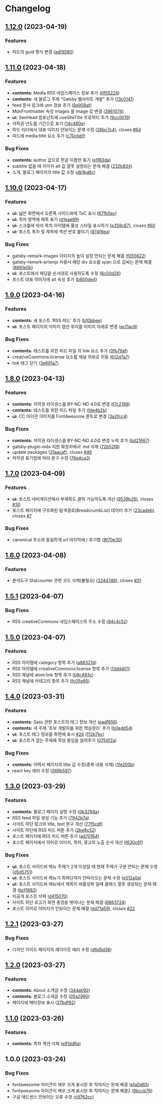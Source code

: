 # Changelog

## [1.12.0](https://github.com/designmeme/personal-website/compare/v1.11.0...v1.12.0) (2023-04-19)


### Features

* 피드의 guid 형식 변경 ([adf9580](https://github.com/designmeme/personal-website/commit/adf9580762dae9d3ee1b6ac6abad1dccb7b2f090))

## [1.11.0](https://github.com/designmeme/personal-website/compare/v1.10.0...v1.11.0) (2023-04-18)


### Features

* **contents:** Media RSS 네임스페이스 정보 추가 ([0f55224](https://github.com/designmeme/personal-website/commit/0f552249921264c7206f5c1b4a85fed08096d213))
* **contents:** 새 블로그 주제 "Gatsby 웹사이트 개발" 추가 ([13c0141](https://github.com/designmeme/personal-website/commit/13c0141b3dacf0ee33bc354f49c1e9ad77ffc04c))
* feed 문서 링크에 utm 정보 추가 ([8e958af](https://github.com/designmeme/personal-website/commit/8e958af905c6288fc88ffad012ee423c7c6fae87))
* MdxFrontmatter 속성 images 를 image 로 변경 ([3961074](https://github.com/designmeme/personal-website/commit/3961074481a77b05af1d2634f224e9e52468e902))
* **ui:** SeoHead 컴포넌트에 useSiteTitle 프로퍼티 추가 ([9cc0019](https://github.com/designmeme/personal-website/commit/9cc0019e9e90594b9184608e4c83935341a8c057))
* 저작권 년도를 기간으로 표기 ([14c480e](https://github.com/designmeme/personal-website/commit/14c480ed61bf38ab3e3ab8738de8d281522eb1d2))
* 피드 리더에서 대표 이미지 안보이는 문제 수정 ([26bc7c4](https://github.com/designmeme/personal-website/commit/26bc7c48025b6785c9a27c493c5143500f5d2b77)), closes [#64](https://github.com/designmeme/personal-website/issues/64)
* 피드에 media:title 요소 추가 ([c70cbbf](https://github.com/designmeme/personal-website/commit/c70cbbf5f822c60e5f84216a07212a0eca047d23))


### Bug Fixes

* **contents:** author 값으로 한글 이름만 표기 ([e1f83da](https://github.com/designmeme/personal-website/commit/e1f83dae621425989cc4243c1ab754e58e0a0779))
* subtitle 없을 때 이미지 alt 값 잘못 설정되는 문제 해결 ([232b834](https://github.com/designmeme/personal-website/commit/232b8346b756805e1b2aad6e8f6ba9349f5204a0))
* 소개, 블로그 페이지의 title 값 수정 ([db1bd6c](https://github.com/designmeme/personal-website/commit/db1bd6c08992c6ae6022050bbbbdfb3b0b6ed08c))

## [1.10.0](https://github.com/designmeme/personal-website/compare/v1.9.0...v1.10.0) (2023-04-17)


### Features

* **ui:** 넓은 화면에서 오른쪽 사이드바에 ToC 표시 ([67fb5ec](https://github.com/designmeme/personal-website/commit/67fb5ec12842593adf9fa79aaf96c66df49d35ca))
* **ui:** 목차 영역에 제목 표기 ([d1eae99](https://github.com/designmeme/personal-website/commit/d1eae9960b7b57d61feed5edc54aa9dd339f6e1d))
* **ui:** 스크롤에 따라 목차 아이템에 활성 스타일 표시하기 ([e359c67](https://github.com/designmeme/personal-website/commit/e359c678649b7fea135b1afa582b9ecc8d8fde68)), closes [#60](https://github.com/designmeme/personal-website/issues/60)
* **ui:** 포스트 목차 및 제목에 섹션 번호 붙이기 ([974f6ea](https://github.com/designmeme/personal-website/commit/974f6eafca359a2539b4757d1cc2ec4c22945e86))


### Bug Fixes

* gatsby-remark-images 이미지의 높이 설정 안되는 문제 해결 ([f055622](https://github.com/designmeme/personal-website/commit/f055622f0a8857c0b1e65512e3a49eb034ce4a90))
* gatsby-remark-prismjs 사용시 해당 div 요소를 span 으로 감싸는 문제 해결 ([8981e0b](https://github.com/designmeme/personal-website/commit/8981e0b32a68e726a9f6e8d13790a6e3c6263951))
* **ui:** 포스트에서 헤딩을 순서대로 사용하도록 수정 ([6c00d26](https://github.com/designmeme/personal-website/commit/6c00d26e283fe344694ff663a43920da29b8c238))
* 포스트 대표 이미지에 alt 속성 추가 ([b800de4](https://github.com/designmeme/personal-website/commit/b800de4797a598a8c060bf1bfb724b04f35bf5a3))

## [1.9.0](https://github.com/designmeme/personal-website/compare/v1.8.0...v1.9.0) (2023-04-16)


### Features

* **contents:** 새 포스트 'RSS 피드' 추가 ([b10bbee](https://github.com/designmeme/personal-website/commit/b10bbee340ac2ae25d11920587368d8f1a7c3c10))
* **ui:** 포스트 페이지의 이미지 캡션 위치를 이미지 아래로 변경 ([acf1ac8](https://github.com/designmeme/personal-website/commit/acf1ac8e6f066b6e3c7cd3f6cc2b69c20b7a198f))


### Bug Fixes

* **contents:** 테스트를 위한 피드 파일 의 link 요소 추가 ([0fb79af](https://github.com/designmeme/personal-website/commit/0fb79af9d2bf2f5a32a43ad09889644d455d7b88))
* creativeCommons:license 요소를 채널 하위로 이동 ([612d7a7](https://github.com/designmeme/personal-website/commit/612d7a752259b683f6e58ded0ee34825b924afd2))
* link 태그 닫기 ([3e691a7](https://github.com/designmeme/personal-website/commit/3e691a7010312cfcd5b13e4cc33a4f19f4f654e6))

## [1.8.0](https://github.com/designmeme/personal-website/compare/v1.7.0...v1.8.0) (2023-04-13)


### Features

* **contents:** 저작권 라이센스를 BY-NC-ND 4.0로 변경 ([f7c2189](https://github.com/designmeme/personal-website/commit/f7c218907939edf9bff5a24b6acc186c279bfda6))
* **contents:** 테스트를 위한 피드 파일 추가 ([fde4b2b](https://github.com/designmeme/personal-website/commit/fde4b2b3a62c8c1de1c71d2700fa67dd035b2469))
* **ui:** CC 아이콘 이미지를 FontAwesome 폰트로 변경 ([3a2fcc4](https://github.com/designmeme/personal-website/commit/3a2fcc4d3df9b107d12cd93a864987cde1d9e277))


### Bug Fixes

* **contents:** 저작권 라이센스를 BY-NC-ND 4.0로 변경 누락 추가 ([bd21667](https://github.com/designmeme/personal-website/commit/bd21667b0a2ed97ce1ccb8d0b0e9e4a528b70654))
* gatsby-plugin-mdx 지원 확장자에서 .md 삭제 ([72b52f8](https://github.com/designmeme/personal-website/commit/72b52f88a38dec54ed01db24fee3b6ad568540e3))
* update packages ([31aacaf](https://github.com/designmeme/personal-website/commit/31aacafc435a7c0d093b84915a7252b0cf22c94e)), closes [#46](https://github.com/designmeme/personal-website/issues/46)
* 저작권 표기법에 따라 문구 수정 ([76e4ca3](https://github.com/designmeme/personal-website/commit/76e4ca3615405f32d6ea82ce2e40e296c301f2c6))

## [1.7.0](https://github.com/designmeme/personal-website/compare/v1.6.0...v1.7.0) (2023-04-09)


### Features

* **ui:** 포스트 네비게이션에서 부제목도 클릭 가능하도록 개선 ([9539b26](https://github.com/designmeme/personal-website/commit/9539b26340ab3e77b91e78a8a21930c797a46fd1)), closes [#30](https://github.com/designmeme/personal-website/issues/30)
* 포스트 페이지에 구조화된 탐색경로(BreadcrumbList) 데이터 추가 ([23cadeb](https://github.com/designmeme/personal-website/commit/23cadebe18a5a1b0f2d459f9e87a3071f99ba949)), closes [#7](https://github.com/designmeme/personal-website/issues/7)


### Bug Fixes

* canonical 주소와 동일하게 url 마지막에 / 추가함 ([8f70e30](https://github.com/designmeme/personal-website/commit/8f70e30d08a86379d220ba171744ce2fa5bda74f))

## [1.6.0](https://github.com/designmeme/personal-website/compare/v1.5.1...v1.6.0) (2023-04-08)


### Features

* 분석도구 Statcounter 관련 코드 삭제(불필요) ([3244746](https://github.com/designmeme/personal-website/commit/3244746c36477423866a4045f21a01c59894e960)), closes [#31](https://github.com/designmeme/personal-website/issues/31)

## [1.5.1](https://github.com/designmeme/personal-website/compare/v1.5.0...v1.5.1) (2023-04-07)


### Bug Fixes

* RSS creativeCommons 네임스페이스의 주소 수정 ([84c4c52](https://github.com/designmeme/personal-website/commit/84c4c52bcbf1c659439a3defa1378bcd51c53440))

## [1.5.0](https://github.com/designmeme/personal-website/compare/v1.4.0...v1.5.0) (2023-04-07)


### Features

* RSS 아이템에 category 항목 추가 ([a88321d](https://github.com/designmeme/personal-website/commit/a88321dd620fa92fdbf1b2660b5f803e1f69c23c))
* RSS 아이템에 creativeCommons:license 항목 추가 ([13dd401](https://github.com/designmeme/personal-website/commit/13dd4015378c9f8758165d6e2ae5b1d2fa82541c))
* RSS 채널에 atom:link 항목 추가 ([b9c493c](https://github.com/designmeme/personal-website/commit/b9c493ce91b3573e82284812ad1db3fb6a68648d))
* RSS 채널에 카테고리 항목 추가 ([fc05e95](https://github.com/designmeme/personal-website/commit/fc05e95d3cd5738c29b7a512509e751763640040))

## [1.4.0](https://github.com/designmeme/personal-website/compare/v1.3.0...v1.4.0) (2023-03-31)


### Features

* **contents:** Sass 관련 포스트의 태그 정보 개선 ([eadf656](https://github.com/designmeme/personal-website/commit/eadf6567676dbf53f70bdaf97c09eefa50d2f461))
* **contents:** 새 주제 '초보 개발자를 위한 핵심정리' 추가 ([b0edd54](https://github.com/designmeme/personal-website/commit/b0edd5498de04993ad2476405a39cc91fd6c78a9))
* **ui:** 포스트 태그 정보를 화면에 표시 [#24](https://github.com/designmeme/personal-website/issues/24) ([112b7bc](https://github.com/designmeme/personal-website/commit/112b7bc0731aabab321227cb7f9457034640bac6))
* **ui:** 포스트가 없는 주제에 작성 중임을 알려주기 ([0750f2a](https://github.com/designmeme/personal-website/commit/0750f2a3124e4c770ccf9d5b347e531855580801))


### Bug Fixes

* **contents:** 이력서 페이지의 title 값 수정(중복 내용 삭제) ([1fe200b](https://github.com/designmeme/personal-website/commit/1fe200b85419650b4b5d709e8fa96bc1d8c62013))
* react key 에러 수정 ([069b597](https://github.com/designmeme/personal-website/commit/069b597966213177f3ec3b08228f0c60ae84423a))

## [1.3.0](https://github.com/designmeme/personal-website/compare/v1.2.1...v1.3.0) (2023-03-29)


### Features

* **contents:** 블로그 페이지 설명 수정 ([0b3294a](https://github.com/designmeme/personal-website/commit/0b3294a0e873530485c3b4c277e14f394aa2e8c8))
* RSS feed 파일 생성 기능 추가 ([7942b7a](https://github.com/designmeme/personal-website/commit/7942b7aa946e73f29f2acf8a353c6e097242c051))
* 사이트 하단 링크의 title, text 문구 개선 ([77f5cdf](https://github.com/designmeme/personal-website/commit/77f5cdf7488950154268232b2d2c60f824ed5bfb))
* 사이트 하단에 RSS 피드 버튼 추가 ([2be8c52](https://github.com/designmeme/personal-website/commit/2be8c52355b64490864ebce351ac4c9b4e7b2008))
* 포스트 페이지에 RSS 피드 버튼 추가 ([ad70164](https://github.com/designmeme/personal-website/commit/ad70164c57b3559e2f16fa358608e3ba94368c19))
* 포스트 페이지에서 히어로 이미지, 목차, 광고의 노출 순서 개선 ([f630c6f](https://github.com/designmeme/personal-website/commit/f630c6f61431e21b6e2d410d7ce544b3f9fe4817))


### Bug Fixes

* **ui:** 포스트 사이드바 메뉴 주제가 2개 이상일 때 현재 주제가 구분 안되는 문제 수정 ([d5d5751](https://github.com/designmeme/personal-website/commit/d5d5751dbc5129d90075c566ddbfff22bdec6e6d))
* **ui:** 포스트 사이드바 메뉴가 최하단까지 안따라오는 문제 수정 ([e512a0a](https://github.com/designmeme/personal-website/commit/e512a0a67991f06cb890252e314bcf0e1d799e35))
* **ui:** 포스트 사이드바 메뉴에서 제목이 비활성화 일때 클래스 잘못 생성되는 문제 해결 ([bcf1682](https://github.com/designmeme/personal-website/commit/bcf1682e5c2bc33c89ef7d44be83e120677a3de6))
* 미공개 포스트 삭제 ([d415070](https://github.com/designmeme/personal-website/commit/d415070ed89538531f079314e96912f8eeee51f3))
* 사이트 하단 로고가 화면 중앙을 벗어나는 문제 해결 ([6863724](https://github.com/designmeme/personal-website/commit/6863724f3f034901891b92eb01d5cdfe6a546057))
* 포스트 히어로 이미지가 안보이는 문제 해결 ([ed71a59](https://github.com/designmeme/personal-website/commit/ed71a59378b497f590dce8fcdb9090cd801369e0)), closes [#22](https://github.com/designmeme/personal-website/issues/22)

## [1.2.1](https://github.com/designmeme/personal-website/compare/v1.2.0...v1.2.1) (2023-03-27)


### Bug Fixes

* 디자인 가이드 페이지의 레이아웃 에러 수정 ([d6d5d36](https://github.com/designmeme/personal-website/commit/d6d5d364c86f4daf6c4f316bc9883e5e5993e785))

## [1.2.0](https://github.com/designmeme/personal-website/compare/v1.1.0...v1.2.0) (2023-03-27)


### Features

* **contents:** About 소개글 수정 ([34dab92](https://github.com/designmeme/personal-website/commit/34dab920af3efecffd92425b494d4bfba9d59374))
* **contents:** 블로그 소개글 수정 ([05a2990](https://github.com/designmeme/personal-website/commit/05a29906c9621f1edcf8ffd607347fbfedd2e749))
* 페이지에 메타정보 표시 ([37bdf92](https://github.com/designmeme/personal-website/commit/37bdf9213e99b35d28bb8a5abc41100adede951e))

## [1.1.0](https://github.com/designmeme/personal-website/compare/v1.0.0...v1.1.0) (2023-03-26)


### Features

* **contents:** 목차 섹션 삭제 ([e91dd6a](https://github.com/designmeme/personal-website/commit/e91dd6a3b12771d21ce593bb279caf8fb3001c54))

## 1.0.0 (2023-03-24)


### Bug Fixes

* fontawesome 아이콘이 매우 크게 표시된 후 작아지는 문제 해결 ([efa0d65](https://github.com/designmeme/personal-website/commit/efa0d6504692dbb44994b1dec176045450b93da3))
* fontawesome 아이콘이 매우 크게 표시된 후 작아지는 문제 해결2 ([9bccb76](https://github.com/designmeme/personal-website/commit/9bccb767d6bb2deef7ef3263ca64798d3caf4865))
* 구글 애드센스 안보이는 오류 수정 ([c9762cc](https://github.com/designmeme/personal-website/commit/c9762cc764559f20ce73e407771bb8c982e94d65))
